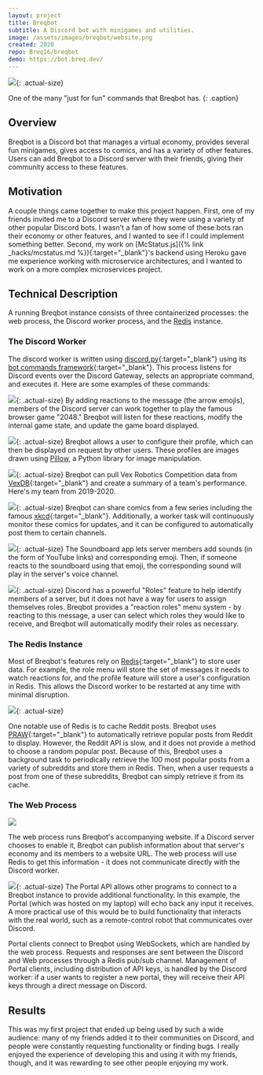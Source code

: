 ```yaml
---
layout: project
title: Breqbot
subtitle: A Discord bot with minigames and utilities.
image: /assets/images/breqbot/website.png
created: 2020
repo: Breq16/breqbot
demo: https://bot.breq.dev/
---
```


![](/assets/images/breqbot/8ball.png){: .actual-size}

One of the many "just for fun" commands that Breqbot has.
{: .caption}

## Overview

Breqbot is a Discord bot that manages a virtual economy, provides several fun minigames, gives access to comics, and has a variety of other features. Users can add Breqbot to a Discord server with their friends, giving their community access to these features.

## Motivation

A couple things came together to make this project happen. First, one of my friends invited me to a Discord server where they were using a variety of other popular Discord bots. I wasn't a fan of how some of these bots ran their economy or other features, and I wanted to see if I could implement something better. Second, my work on [McStatus.js]({% link _hacks/mcstatus.md %}){:target="_blank"}'s backend using Heroku gave me experience working with microservice architectures, and I wanted to work on a more complex microservices project.

## Technical Description

A running Breqbot instance consists of three containerized processes: the web process, the Discord worker process, and the [Redis](https://redis.io/) instance.

### The Discord Worker

The discord worker is written using [discord.py](https://github.com/Rapptz/discord.py/){:target="_blank"} using its [bot commands framework](https://discordpy.readthedocs.io/en/latest/ext/commands/index.html){:target="_blank"}. This process listens for Discord events over the Discord Gateway, selects an appropriate command, and executes it. Here are some examples of these commands:

![](/assets/images/breqbot/2048.png){: .actual-size}
By adding reactions to the message (the arrow emojis), members of the Discord server can work together to play the famous browser game "2048." Breqbot will listen for these reactions, modify the internal game state, and update the game board displayed.

![](/assets/images/breqbot/profile.png){: .actual-size}
Breqbot allows a user to configure their profile, which can then be displayed on request by other users. These profiles are images drawn using [Pillow](https://pillow.readthedocs.io/en/stable/), a Python library for image manipulation.

![](/assets/images/breqbot/vex.png){: .actual-size}
Breqbot can pull Vex Robotics Competition data from [VexDB](https://vexdb.io/){:target="_blank"} and create a summary of a team's performance. Here's my team from 2019-2020.

![](/assets/images/breqbot/xkcd.png){: .actual-size}
Breqbot can share comics from a few series including the famous [xkcd](https://xkcd.com/){:target="_blank"}. Additionally, a worker task will continuously monitor these comics for updates, and it can be configured to automatically post them to certain channels.

![](/assets/images/breqbot/soundboard.png){: .actual-size}
The Soundboard app lets server members add sounds (in the form of YouTube links) and corresponding emoji. Then, if someone reacts to the soundboard using that emoji, the corresponding sound will play in the server's voice channel.

![](/assets/images/breqbot/roles.png){: .actual-size}
Discord has a powerful "Roles" feature to help identify members of a server, but it does not have a way for users to assign themselves roles. Breqbot provides a "reaction roles" menu system - by reacting to this message, a user can select which roles they would like to receive, and Breqbot will automatically modify their roles as necessary.

### The Redis Instance

Most of Breqbot's features rely on [Redis](https://redis.io/){:target="_blank"} to store user data. For example, the role menu will store the set of messages it needs to watch reactions for, and the profile feature will store a user's configuration in Redis. This allows the Discord worker to be restarted at any time with minimal disruption.

![](/assets/images/breqbot/reddit.png){: .actual-size}

One notable use of Redis is to cache Reddit posts. Breqbot uses [PRAW](https://praw.readthedocs.io/en/latest/){:target="_blank"} to automatically retrieve popular posts from Reddit to display. However, the Reddit API is slow, and it does not provide a method to choose a random popular post. Because of this, Breqbot uses a background task to periodically retrieve the 100 most popular posts from a variety of subreddits and store them in Redis. Then, when a user requests a post from one of these subreddits, Breqbot can simply retrieve it from its cache.

### The Web Process

![](/assets/images/breqbot/website.png)

The web process runs Breqbot's accompanying website. If a Discord server chooses to enable it, Breqbot can publish information about that server's economy and its members to a website URL. The web process will use Redis to get this information - it does not communicate directly with the Discord worker.

![](/assets/images/breqbot/portal.png){: .actual-size}
The Portal API allows other programs to connect to a Breqbot instance to provide additional functionality. In this example, the Portal (which was hosted on my laptop) will echo back any input it receives. A more practical use of this would be to build functionality that interacts with the real world, such as a remote-control robot that communicates over Discord.

Portal clients connect to Breqbot using WebSockets, which are handled by the web process. Requests and responses are sent between the Discord and Web processes through a Redis pub/sub channel. Management of Portal clients, including distribution of API keys, is handled by the Discord worker: if a user wants to register a new portal, they will receive their API keys through a direct message on Discord.

## Results

This was my first project that ended up being used by such a wide audience: many of my friends added it to their communities on Discord, and people were constantly requesting functionality or finding bugs. I really enjoyed the experience of developing this and using it with my friends, though, and it was rewarding to see other people enjoying my work.

